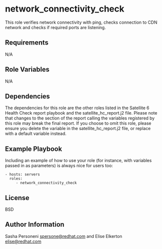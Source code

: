 network_connectivity_check
=========

This role verifies network connectivity with ping, checks connection to CDN network and checks if required ports are listening.

Requirements
------------

N/A

Role Variables
--------------

N/A

Dependencies
------------

The dependencies for this role are the other roles listed in the Satellite 6 Health Check report playbook and the satellite_hc_report.j2 file. Please note that changes to the section of the report calling the variables registered by this role may break the final report. If you choose to omit this role, please ensure you delete the variable in the satellite_hc_report.j2 file, or replace with a default variable instead.

Example Playbook
----------------

Including an example of how to use your role (for instance, with variables passed in as parameters) is always nice for users too:

    - hosts: servers
      roles:
         - network_connectivity_check

License
-------

BSD

Author Information
------------------

Sasha Personeni spersone@redhat.com and Elise Elkerton elise@redhat.com
